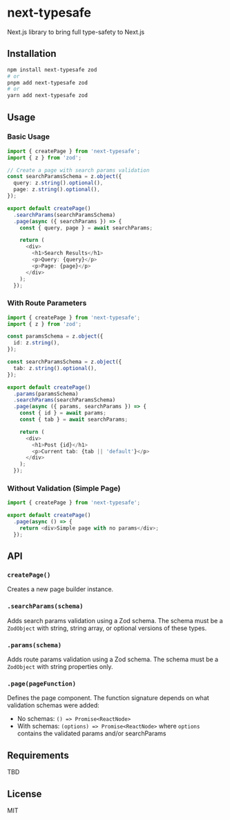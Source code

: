 # next-typesafe

Next.js library to bring full type-safety to Next.js

## Installation

```bash
npm install next-typesafe zod
# or
pnpm add next-typesafe zod
# or
yarn add next-typesafe zod
```

## Usage

### Basic Usage

```typescript
import { createPage } from 'next-typesafe';
import { z } from 'zod';

// Create a page with search params validation
const searchParamsSchema = z.object({
  query: z.string().optional(),
  page: z.string().optional(),
});

export default createPage()
  .searchParams(searchParamsSchema)
  .page(async ({ searchParams }) => {
    const { query, page } = await searchParams;

    return (
      <div>
        <h1>Search Results</h1>
        <p>Query: {query}</p>
        <p>Page: {page}</p>
      </div>
    );
  });
```

### With Route Parameters

```typescript
import { createPage } from 'next-typesafe';
import { z } from 'zod';

const paramsSchema = z.object({
  id: z.string(),
});

const searchParamsSchema = z.object({
  tab: z.string().optional(),
});

export default createPage()
  .params(paramsSchema)
  .searchParams(searchParamsSchema)
  .page(async ({ params, searchParams }) => {
    const { id } = await params;
    const { tab } = await searchParams;

    return (
      <div>
        <h1>Post {id}</h1>
        <p>Current tab: {tab || 'default'}</p>
      </div>
    );
  });
```

### Without Validation (Simple Page)

```typescript
import { createPage } from 'next-typesafe';

export default createPage()
  .page(async () => {
    return <div>Simple page with no params</div>;
  });
```

## API

### `createPage()`

Creates a new page builder instance.

### `.searchParams(schema)`

Adds search params validation using a Zod schema. The schema must be a `ZodObject` with string, string array, or optional versions of these types.

### `.params(schema)`

Adds route params validation using a Zod schema. The schema must be a `ZodObject` with string properties only.

### `.page(pageFunction)`

Defines the page component. The function signature depends on what validation schemas were added:

- No schemas: `() => Promise<ReactNode>`
- With schemas: `(options) => Promise<ReactNode>` where `options` contains the validated params and/or searchParams

## Requirements

TBD

## License

MIT
